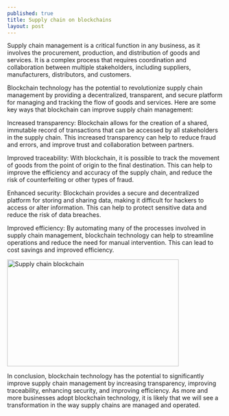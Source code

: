 ```yaml
---
published: true
title: Supply chain on blockchains
layout: post
---
```


Supply chain management is a critical function in any business, as it involves the procurement, production, and distribution of goods and services. It is a complex process that requires coordination and collaboration between multiple stakeholders, including suppliers, manufacturers, distributors, and customers.

Blockchain technology has the potential to revolutionize supply chain management by providing a decentralized, transparent, and secure platform for managing and tracking the flow of goods and services. Here are some key ways that blockchain can improve supply chain management:

Increased transparency: Blockchain allows for the creation of a shared, immutable record of transactions that can be accessed by all stakeholders in the supply chain. This increased transparency can help to reduce fraud and errors, and improve trust and collaboration between partners.

Improved traceability: With blockchain, it is possible to track the movement of goods from the point of origin to the final destination. This can help to improve the efficiency and accuracy of the supply chain, and reduce the risk of counterfeiting or other types of fraud.

Enhanced security: Blockchain provides a secure and decentralized platform for storing and sharing data, making it difficult for hackers to access or alter information. This can help to protect sensitive data and reduce the risk of data breaches.

Improved efficiency: By automating many of the processes involved in supply chain management, blockchain technology can help to streamline operations and reduce the need for manual intervention. This can lead to cost savings and improved efficiency.

<img src="http://maikotrindade.github.io/public/img/supplychainblockchain.jpeg" width="400" height="250" alt="Supply chain blockchain"/> 

In conclusion, blockchain technology has the potential to significantly improve supply chain management by increasing transparency, improving traceability, enhancing security, and improving efficiency. As more and more businesses adopt blockchain technology, it is likely that we will see a transformation in the way supply chains are managed and operated.